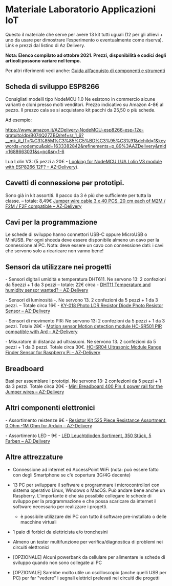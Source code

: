# Materiale Laboratorio Applicazioni IoT

 Questo il materiale che serve per avere 13 kit tutti uguali (12 per gli allievi + uno da usare per dimostrare l’esperimento o eventualmente come riserva). Link e prezzi dal listino di Az Delivery. 

**Nota: Elenco compilato ad ottobre 2021. Prezzi, disponibilità e codici degli articoli possono variare nel tempo.**

Per altri riferimenti vedi anche: [Guida all’acquisto di componenti e strumenti](https://www.emanuelebuchicchio.com/blog)

## Scheda di sviluppo ESP8266

Consigliati modelli tipo NodeMCU 1.0 Ne esistono in commercio alcune varianti e cloni presso molti venditori.
Prezzo indicativo su Amazon 4-8€ al pezzo. Il prezzo cala se si acquistano kit pacchi da 25,50 o più schede.

Ad esempio:

https://www.amazon.it/AZDelivery-NodeMCU-esp8266-esp-12e-gratuito/dp/B074Q27ZBQ/ref=sr_1_6?__mk_it_IT=%C3%85M%C3%85%C5%BD%C3%95%C3%91&dchild=1&keywords=nodemcu&qid=1633382842&refinements=p_89%3AAZDelivery&rnid=1688663031&s=pc&sr=1-6

Lua Lolin V3:  (5 pezzi a 20€ - [Looking for NodeMCU LUA Lolin V3 module with ESP8266 12F? – AZ-Delivery](https://www.az-delivery.com/en/products/nodemcu-lolin-v3-modul-mit-esp8266?variant=6127967895579)). 

## Cavetti di connessione per prototipi. 

Sono già in kit assortiti. Il pacco da 3 è più che sufficiente per tutta la classe. – totale: 8,49€ [Jumper wire cable 3 x 40 PCS. 20 cm each of M2M / F2M / F2F compatible – AZ-Delivery](https://www.az-delivery.com/en/collections/more-products-2/products/3er-set-40-stk-jumper-wire-m2m-f2m-f2f?variant=6107532034075)

## Cavi per la programmazione

Le schede di sviluppo hanno connettori USB-C oppure MicroUSB o MiniUSB. Per ogni shceda deve essere disponibile almeno un cavo per la connessione al PC. Nota: deve essere un cavo con connessione dati: i cavi che servono solo a ricaricare non vanno bene!

## Sensori da utilizzare nei progetti

\-     Sensori digitali umidità e temperatura DHT611. Ne servono 13: 2 confezioni da 5pezzi  + 1 da 3 pezzi – totale: 22€ circa - [DHT11 Temperature and humidity sensor wanted? – AZ-Delivery](https://www.az-delivery.com/en/products/5-x-dht11-temperatursensor?variant=5559032250395)

\-     Sensori di luminosità -. Ne servono 13. 2 confezioni da 5 pezzi + 1 da 3 pezzi.  – Totale circa 16€ - [KY-018 Photo LDR Resistor Diode Photo Resistor Sensor – AZ-Delivery](https://www.az-delivery.com/en/products/licht-sensor-modul?variant=8176070262880)

\-     Sensori di movimento PIR: Ne servono 13: 2 confezioni da 5 pezzi + 1 da 3 pezzi.  Totale 28€ - [Motion sensor Motion detection module HC-SR501 PIR compatible with Ard – AZ-Delivery](https://www.az-delivery.com/en/products/bewegungsmelde-modul?variant=8188899819616)

\-     Misuratore di distanza ad ultrasuoni. Ne servono 13. 2 confezioni da 5 pezzi + 1 da 3 pezzi. Totale circa 30€. [HC-SR04 Ultrasonic Module Range Finder Sensor for Raspberry Pi – AZ-Delivery](https://www.az-delivery.com/en/products/3er-set-hc-sr04-ultraschallmodule?variant=6107570372635) 

## Breadboard

Basi per assemblare i prototipi. Ne servono 13: 2 confezioni da 5 pezzi + 1 da 3 pezzi. Totale circa 20€ - [Mini Breadboard 400 Pin 4 power rail for the Jumper wires – AZ-Delivery](https://www.az-delivery.com/en/products/mini-breadboard?variant=12236752093280)  

## Altri componenti elettronici

\-     Assortimento reistenze 9€ - [Resistor Kit 525 Piece Resistance Assortment, 0 Ohm -1M Ohm for Arduin – AZ-Delivery](https://www.az-delivery.com/en/products/az-resistor-kit-525-widerstande?variant=19224431034464)

\-     Assortimento LED – 9€ - [LED Leuchtdioden Sortiment, 350 Stück, 5 Farben – AZ-Delivery](https://www.az-delivery.com/en/products/led-sortiment-350-stuck?variant=32922971471968)

## Altre attrezzature

- Connessione ad internet ed AccessPoint WiFi (nota: può essere fatto con degli Smartphone se c'è copertura 3G/4G decente)

- 13 PC per sviluppare il software e programmare i microcontrollori con sistema  operativo Linux, Windows o MacOS. Può andare bene anche un Raspberry. L'importante è che sia possibile collegare le schede di sviluppo per la programmazione e che possa scaricare da internet il software necessario per realizzare i progetti.

  - è possibile utilizzare dei PC con tutto il software pre-installato o delle macchine virtuali

- 1 paio di forbici da elettricista e/o tronchesini 

- Almeno un tester multifunzione per verifica/diagnostica di problemi nei circuiti elettronici

- [OPZIONALE] Alcuni powerbank da cellulare per alimentare le schede di sviluppo quando non sono collegate ai PC 

- [OPZIONALE] Sarebbe molto utile un oscilloscopio (anche quelli USB per PC) per far "vedere" i segnali elettrici prelevati nei circuiti die progetti 

  